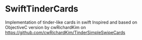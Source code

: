 # SwiftTinderCards
Implementation of tinder-like cards in swift
Inspired and based on ObjectiveC version by cwRichardKim on https://github.com/cwRichardKim/TinderSimpleSwipeCards
